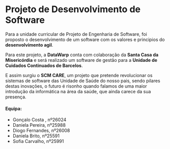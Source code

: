 # Projeto de Desenvolvimento de Software

Para a unidade curricular de Projeto de Engenharia de Software, foi proposto o desenvolvimento de um software  com os valores e principios do **desenvolvimento agil**.

Para este projeto, a **DataWarp** conta com colaboração da **Santa Casa da Misericórdia** e será realizado um software de gestão para a **Unidade de Cuidados Continuados de Barcelos**.

E assim surgiu o **SCM CARE**, um projeto que pretende revolucionar os sistemas de software das Unidade de Saúde do nosso pais, sendo pilares destas inovações, o futuro é risonho quando falamos de uma maior introdução da informática na área da saúde, que ainda carece da sua presença. 




#### Equipa:
* Gonçalo Costa , nº26024
* Daniela Pereira, nº25988
* Diogo Fernandes, nº26008
* Daniela Brito, nº25591
* Sofia Carvalho, nº25991
